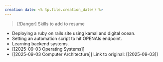 ```yaml
---
creation date: <% tp.file.creation_date() %>
---
```


> [!Danger] Skills to add to resume
> 

- Deploying a ruby on rails site using kamal and digital ocean.
- Setting an automation script to hit OPENAIs endpoint.
- Learning backend systems.
- [[2025-09-03 Operating Systems]]
- [[2025-09-03 Computer Architecture]]
Link to original: [[2025-09-03]]